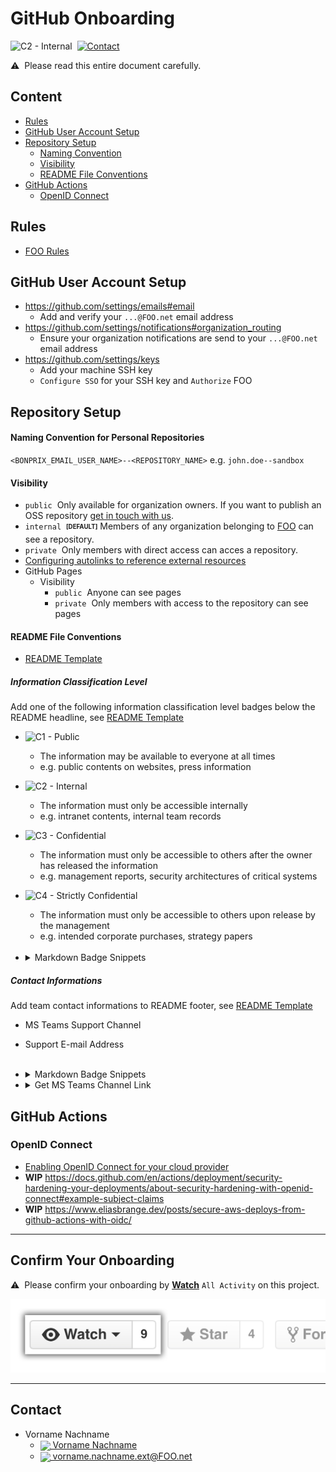 # GitHub Onboarding
![C2 - Internal](https://badgen.net/badge/C2/Internal/blue)&nbsp;
[![Contact](https://badgen.net/badge/icon/Contact?label&icon=data%3Aimage%2Fpng%3Bbase64%2CiVBORw0KGgoAAAANSUhEUgAAAB4AAAAeCAYAAAA7MK6iAAAABmJLR0QA%2FwD%2FAP%2BgvaeTAAABIklEQVRIie3VMUoDQRTG8W9SZBslKVIoWyt4gXgML5JYeA5RvIMewEuYhBQJFtppqV3ELCn9WzhCWKP7xryA4H4wzc7j%2FWYGZlaq8xcDZMAxMASKOIZAH8g2hebAlO8zAXJvNKtAl3G%2FncfjtabnCY8S4IGlZzDCc0lbxnUWIYRtLxgj%2BtE0hMq%2BDWOvIsF9tRRZ4bsE2FRrhS8T4KuE2p8T7%2FHEeI%2BbbnDE8wrc%2F%2BVawptADxgA8zhu4jffndbxivXlakjqSjqSdCjpQFI7Ts8k3UsaSbqWNA4hvK21KmAXOAOeE34ST8ApsPMbsA1cAIsEsJwFcA60rOg%2B8LgGWM4DsGeBbx3Rz0zLzqq3umM6mrR86bkKPpH04ojOYs86%2Fyzv5x2Nqq3T2YwAAAAASUVORK5CYII%3D)](#Contact)&nbsp;

⚠️&nbsp; Please read this entire document carefully.

## Content
* [Rules](#rules)
* [GitHub User Account Setup](#github-user-account-setup)
* [Repository Setup](#repository-setup)
  * [Naming Convention](#naming-convention-for-personal-repositories)
  * [Visibility](#visibility)
  * [README File Conventions](#readme-file-conventions)
* [GitHub Actions](#github-actions)
  * [OpenID Connect](#openid-connect)


## Rules
* [FOO Rules](https://faq.group.com/knowledgebase/was-muss-ich-bei-der-nutzung-von-github-zwingend-beachten/)


## GitHub User Account Setup
* https://github.com/settings/emails#email
  * Add and verify your `...@FOO.net` email address
* https://github.com/settings/notifications#organization_routing
  * Ensure your organization notifications are send to your `...@FOO.net`  email address
* https://github.com/settings/keys
  * Add your machine SSH key
  * `Configure SSO` for your SSH key and `Authorize` FOO


## Repository Setup

#### Naming Convention for Personal Repositories
`<BONPRIX_EMAIL_USER_NAME>--<REPOSITORY_NAME>` e.g. `john.doe--sandbox`

#### Visibility
  * `public`&nbsp; Only available for organization owners. If you want to publish an OSS repository [get in touch with us](#contact).
  * `internal`&nbsp; **<sub><sup>[DEFAULT]</sup></sub>** Members of any organization belonging to [FOO](https://github.com/enterprises/) can see a repository.
  * `private`&nbsp; Only members with direct access can acces a repository.
* [Configuring autolinks to reference external resources](https://docs.github.com/en/repositories/managing-your-repositorys-settings-and-features/managing-repository-settings/configuring-autolinks-to-reference-external-resources)
* GitHub Pages
  * Visibility
    * `public`&nbsp; Anyone can see pages
    * `private`&nbsp; Only members with access to the repository can see pages

#### README File Conventions
* [README Template](README.template.md)

##### Information Classification Level
Add one of the following information classification level badges below the README headline, see [README Template](README.template.md)

* ![C1 - Public](https://badgen.net/badge/C1/Public/green) 
  * The information may be available to everyone at all times
  * e.g. public contents on websites, press information
* ![C2 - Internal](https://badgen.net/badge/C2/Internal/blue)
  * The information must only be accessible internally
  * e.g. intranet contents, internal team records
* ![C3 - Confidential](https://badgen.net/badge/C3/Confidential/orange) 
  * The information must only be accessible to others after the owner has released the information
  * e.g. management reports, security architectures of critical systems
* ![C4 -  Strictly Confidential](https://badgen.net/badge/C4/Strictly%20Confidential/red) 
  * The information must only be accessible to others upon release by the management
  * e.g. intended corporate purchases, strategy papers
  <br>
 
* <details>
    <summary>Markdown Badge Snippets</summary>

    * ![C1 - Public](https://badgen.net/badge/C1/Public/green)
 
      `![C1 - Public](https://badgen.net/badge/C1/Public/green)&nbsp;`
 
    * ![C2 - Internal](https://badgen.net/badge/C2/Internal/blue)
 
      `![C2 - Internal](https://badgen.net/badge/C2/Internal/blue)&nbsp;`
 
    * ![C3 - Confidential](https://badgen.net/badge/C3/Confidential/orange)
 
      `![C3 - Confidential](https://badgen.net/badge/C3/Confidential/orange)&nbsp;`
 
    * ![C4 -  Strictly Confidential](https://badgen.net/badge/C4/Strictly%20Confidential/red)
 
      `![C4 -  Strictly Confidential](https://badgen.net/badge/C4/Strictly%20Confidential/red)&nbsp;`
</details>
    
    
##### Contact Informations    
Add team contact informations to README footer, see [README Template](README.template.md#Contact)
* MS Teams Support Channel
* Support E-mail Address
  <br><br>

* <details>
    <summary>Markdown Badge Snippets</summary>

    * [![Contact](https://badgen.net/badge/icon/Contact?label&icon=data%3Aimage%2Fpng%3Bbase64%2CiVBORw0KGgoAAAANSUhEUgAAAB4AAAAeCAYAAAA7MK6iAAAABmJLR0QA%2FwD%2FAP%2BgvaeTAAABIklEQVRIie3VMUoDQRTG8W9SZBslKVIoWyt4gXgML5JYeA5RvIMewEuYhBQJFtppqV3ELCn9WzhCWKP7xryA4H4wzc7j%2FWYGZlaq8xcDZMAxMASKOIZAH8g2hebAlO8zAXJvNKtAl3G%2FncfjtabnCY8S4IGlZzDCc0lbxnUWIYRtLxgj%2BtE0hMq%2BDWOvIsF9tRRZ4bsE2FRrhS8T4KuE2p8T7%2FHEeI%2BbbnDE8wrc%2F%2BVawptADxgA8zhu4jffndbxivXlakjqSjqSdCjpQFI7Ts8k3UsaSbqWNA4hvK21KmAXOAOeE34ST8ApsPMbsA1cAIsEsJwFcA60rOg%2B8LgGWM4DsGeBbx3Rz0zLzqq3umM6mrR86bkKPpH04ojOYs86%2Fyzv5x2Nqq3T2YwAAAAASUVORK5CYII%3D)](#Contact)&nbsp;
 
      ```markdown
      [![Contact](https://badgen.net/badge/icon/Contact?label&icon=data%3Aimage%2Fpng%3Bbase64%2CiVBORw0KGgoAAAANSUhEUgAAAB4AAAAeCAYAAAA7MK6iAAAABmJLR0QA%2FwD%2FAP%2BgvaeTAAABIklEQVRIie3VMUoDQRTG8W9SZBslKVIoWyt4gXgML5JYeA5RvIMewEuYhBQJFtppqV3ELCn9WzhCWKP7xryA4H4wzc7j%2FWYGZlaq8xcDZMAxMASKOIZAH8g2hebAlO8zAXJvNKtAl3G%2FncfjtabnCY8S4IGlZzDCc0lbxnUWIYRtLxgj%2BtE0hMq%2BDWOvIsF9tRRZ4bsE2FRrhS8T4KuE2p8T7%2FHEeI%2BbbnDE8wrc%2F%2BVawptADxgA8zhu4jffndbxivXlakjqSjqSdCjpQFI7Ts8k3UsaSbqWNA4hvK21KmAXOAOeE34ST8ApsPMbsA1cAIsEsJwFcA60rOg%2B8LgGWM4DsGeBbx3Rz0zLzqq3umM6mrR86bkKPpH04ojOYs86%2Fyzv5x2Nqq3T2YwAAAAASUVORK5CYII%3D)](#Contact)&nbsp;
      ```
    * <a href="https://teams.microsoft.com/l/channel/...">
        <img align="center" src="https://img.icons8.com/fluency/24/microsoft-teams-2019.png"> MS Teams
      </a>
      <br><br>
 
      ```html
      <a href="https://teams.microsoft.com/l/channel/...">
        <img align="center" src="https://img.icons8.com/fluency/24/microsoft-teams-2019.png"> Support Channel
      </a>
      ```
    * <a href="mailto:team.rainbow@example.net">
        <img align="center" src="https://img.icons8.com/fluency/24/mail.png"> E-mail
      </a>
      <br><br>
 
      ```html
      <a href="mailto:team.rainbow@example.net">
        <img align="center" src="https://img.icons8.com/fluency/24/mail.png"> team.rainbow@example.net
      </a>
      ```
    * <a href="https://FOO.atlassian.net/jira/software/c/projects/...">
        <img align="center" src="https://img.icons8.com/color/24/000000/jira.png"> Jira
      </a>
      <br><br>
 
      ```html
      <a href="https://FOO.atlassian.net/jira/software/c/projects/...">
        <img align="center" src="https://img.icons8.com/color/24/000000/jira.png"> Issue Tracker
      </a>
      ```
  </details>
* <details>
    <summary>Get MS Teams Channel Link</summary>

    ![ms-teams--get-link-to-channel](docs/images/ms-teams--get-link-to-channel.png)
  </details>


## GitHub Actions

### OpenID Connect
* [Enabling OpenID Connect for your cloud provider](https://docs.github.com/en/actions/deployment/security-hardening-your-deployments/about-security-hardening-with-openid-connect#enabling-openid-connect-for-your-cloud-provider)
* **WIP** https://docs.github.com/en/actions/deployment/security-hardening-your-deployments/about-security-hardening-with-openid-connect#example-subject-claims
* **WIP** https://www.eliasbrange.dev/posts/secure-aws-deploys-from-github-actions-with-oidc/

---
## Confirm Your Onboarding
⚠️&nbsp;  Please confirm your onboarding by [**Watch**](#repository-container-header) `All Activity` on this project.

[![watch button](docs/images/github-repo-actions-watch.png)](#repository-container-header)

---
## Contact
* Vorname Nachname
  * <a href="https://teams.microsoft.com/l/chat/0/0?users=vorname.nachname.ext@FOO.net">
      <img align="center" src="https://img.icons8.com/fluency/24/microsoft-teams-2019.png"> Vorname Nachname
    </a>
  * <a href="mailto:vorname.nachname.ext@FOO.net">
      <img align="center" src="https://img.icons8.com/fluency/24/mail.png"> vorname.nachname.ext@FOO.net
    </a> 
